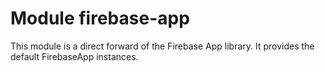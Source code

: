 # Module firebase-app
This module is a direct forward of the Firebase App library. It provides the default FirebaseApp instances.